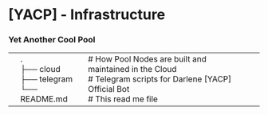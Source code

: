 # [YACP] - Infrastructure
### Yet Another Cool Pool

|     	|   	|   	|   	|   	|
|---	|---	|---	|---	|---	|
||.<br>├── cloud<br>├── telegram<br>└── README.md|# How Pool Nodes are built and maintained in the Cloud<br># Telegram scripts for Darlene [YACP] Official Bot<br># This read me file
